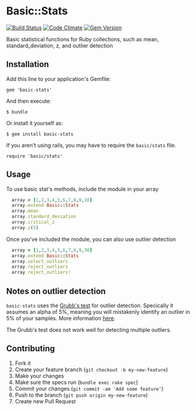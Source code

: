 # Basic::Stats
[![Build Status](https://secure.travis-ci.org/cpetersen/basic-stats.png)](http://travis-ci.org/cpetersen/basic-stats)
[![Code Climate](https://codeclimate.com/github/cpetersen/basic-stats.png)](https://codeclimate.com/github/cpetersen/basic-stats)
[![Gem Version](https://badge.fury.io/rb/basic-stats.png)](http://badge.fury.io/rb/basic-stats)

Basic statistical functions for Ruby collections, such as mean, standard_deviation, z, and outlier detection

## Installation

Add this line to your application's Gemfile:

    gem 'basic-stats'

And then execute:

    $ bundle

Or install it yourself as:

    $ gem install basic-stats

If you aren't using rails, you may have to require the ```basic/stats``` file.

    require 'basic/stats'

## Usage

To use basic stat's methods, include the module in your array

```ruby
  array = [1,2,3,4,5,6,7,8,9,10]
  array.extend Basic::Stats
  array.mean
  array.standard_deviation
  array.critical_z
  array.z(5)
```

Once you've included the module, you can also use outlier detection

```ruby
  array = [1,2,3,4,5,6,7,8,9,30]
  array.extend Basic::Stats
  array.select_outliers
  array.reject_outliers
  array.reject_outliers!  
```

## Notes on outlier detection

```basic-stats``` uses the [Grubb's test](http://en.wikipedia.org/wiki/Grubbs'_test_for_outliers) for outlier detection. Specically it assumes an alpha of 5%, meaning you will mistakenly identify an outlier in 5% of your samples. More information [here](http://graphpad.com/support/faqid/1598/).

The Grubb's test does not work well for detecting multiple outliers.

## Contributing

1. Fork it
2. Create your feature branch (`git checkout -b my-new-feature`)
3. Make your changes
4. Make sure the specs run (`bundle exec rake spec`)
5. Commit your changes (`git commit -am 'Add some feature'`)
6. Push to the branch (`git push origin my-new-feature`)
7. Create new Pull Request

